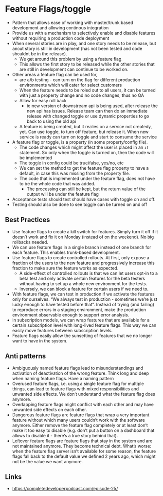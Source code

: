 # Feature Flags/toggle

- Pattern that allows ease of working with master/trunk based development and allowing continous integration
- Provide us with a mechanism to selectively enable and disable features without requiring a production code deployment
- When several stories are in play, and one story needs to be release, but anout story is still in development (has not been tested and code shouldnt be in the release).
  - We get around this problem by using a feature flag.
  - This allows the first story to be released while the other stories that are still in development can continue to be worked on.
- Other areas a feature flag can be used for,
  - are a/b testing - can turn on the flag for different production environments which will cater for select customers
  - When the feature needs to be roled out to all users, it can be turned with just a property change and no code changes, thus no QA
  - Allow for easy roll back
    - ie new version of downstream api is being used, after release the new api has issues. Release team can then do an immediate release with changed toggle or use dynamic properties to go back to using the old api
  - A feature is being created, but it realies on a service not createdy, yet. Can use toggle, to turn off feature, but release it. When new service is ready can turn on toggle and start to consume the service
- A feature flag or toggle, is a property (in some property/config file).
  - The code changes which might affect the user is placed in an `if` statement. So only when the toggle is turned on, then the code will be implemented
  - The toggle in config could be true/false, yes/no, etc
  - We can set the method to get the feature flag property to have a default, in case this was missing from the property file.
  - The code that is implemented under the feature flag, does not have to be the whole code that was added.
    - The processing can still be kept, but the return value of the output will be under the feature flag
- Acceptance tests should test should have cases with toggle on and off.
- Testing should also be done to see toggle can be turned on and off

## Best Practices

- Use feature flags to create a kill switch for features. Simply turn it off if it doesn’t work and fix it on Monday (instead of on the weekend). No big rollbacks needed.
- We can use feature flags in a single branch instead of one branch for each feature. This enables trunk-based development.
- Use feature flags to create controlled rollouts. At first, only expose a fraction of the users to the new feature and progressively increase this fraction to make sure the feature works as expected.
  - A side-effect of controlled rollouts is that we can let users opt-in to a beta test and only activate certain features for the beta testers without having to set up a whole new environment for the tests.
  - Inversely, we can block a feature for certain users if we need to.
- With feature flags, we can test in production if we activate the features only for ourselves. “We always test in production - sometimes we’re just lucky enough to have tested before that”. Instead of trying (and failing) to reproduce errors in a staging environment, make the production environment observable enough to support error analysis.
- In subscription models, we can wrap features that are available for a certain subscription level with long-lived feature flags. This way we can easily move features between subscription levels.
- Feature flags easily allow the sunsetting of features that we no longer want to have in the system.

## Anti patterns

- Ambiguously named feature flags lead to misunderstandings and activation of deactivation of the wrong feature. Think long and deep when naming feature flags. Have a naming pattern
- Overused feature flags, i.e. using a single feature flag for multiple things, can lead to feature flags with mixed responsibilities and unwanted side effects. We don’t understand what the feature flag does anymore.
- Overlapping feature flags might conflict with each other and may have unwanted side effects on each other.
- Dangerous feature flags are feature flags that wrap a very important feature without which many users couldn’t work with the software anymore. Either remove the feature flag completely or at least don’t make it too easy to disable (e.g. don’t put a button on a dashboard that allows to disable it - there’s a true story behind that).
- Leftover feature flags are feature flags that stay in the system and are not maintained anymore. They become technical debt. What’s worse: when the feature flag server isn’t available for some reason, the feature flags fall back to the default value we defined 2 years ago, which might not be the value we want anymore.

## Links

- https://completedeveloperpodcast.com/episode-25/
